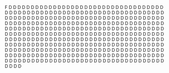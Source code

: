 F
D
D
D
D
D
D
D
D
D
D
D
D
D
D
D
D
D
D
D
D
D
D
D
D
D
D
D
D
D
D
D
D
D
D
D
D
D
D
D
D
D
D
D
D
D
D
D
D
D
D
D
D
D
D
D
D
D
D
D
D
D
D
D
D
D
D
D
D
D
D
D
D
D
D
D
D
D
D
D
D
D
D
D
D
D
D
D
D
D
D
D
D
D
D
D
D
D
D
D
D
D
D
D
D
D
D
D
D
D
D
D
D
D
D
D
D
D
D
D
D
D
D
D
D
D
D
D
D
D
D
D
D
D
D
D
D
D
D
D
D
D
D
D
D
D
D
D
D
D
D
D
D
D
D
D
D
D
D
D
D
D
D
D
D
D
D
D
D
D
D
D
D
D
D
D
D
D
D
D
D
D
D
D
D
D
D
D
D
D
D
D
D
D
D
D
D
D
D
D
D
D
D
D
D
D
D
D
D
D
D
D
D
D
D
D
D
D
D
D
D
D
D
D
D
D
D
D
D
D
D
D
D
D
D
D
D
D
D
D
D
D
D
D
D
D
D
D
D
D
D
D
D
D
D
D
D
D
D
D
D
D
D
D
D
D
D
D
D
D
D
D
D
D
D
D
D
D
D
D
D
D
D
D
D
D
D
D
D
D
D
D
D
D
D
D
D
D
D
D
D
D
D
D
D
D
D
D
D
D
D
D
D
D
D
D
D
D
D
D
D
D
D
D
D
D
D
D
D
D
D
D
D
D
D
D
D
D
D
D
D
D
D
D
D
D
D
D
D
D
D
D
D
D
D
D
D
D
D
D
D
D
D
D
D
D
D
D
D
D
D
D
D
D
D
D
D
D
D
D
D
D
D
D
D
D
D
D
D
D
D
D
D
D
D
D
D
D
D
D